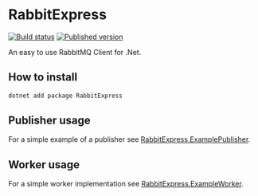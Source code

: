 # RabbitExpress

[![Build status](https://ci.appveyor.com/api/projects/status/85tk2tr8y5cqg4l8/branch/master?svg=true)](https://checked.link/0000004b)
[![Published version](https://img.shields.io/nuget/v/RabbitExpress.svg)](https://checked.link/00000049)

An easy to use RabbitMQ Client for .Net.

## How to install

```cmd
dotnet add package RabbitExpress
```

## Publisher usage

For a simple example of a publisher see [RabbitExpress.ExamplePublisher](RabbitExpress.ExamplePublisher/Program.cs).

## Worker usage

For a simple worker implementation see [RabbitExpress.ExampleWorker](RabbitExpress.ExampleWorker/Program.cs).

